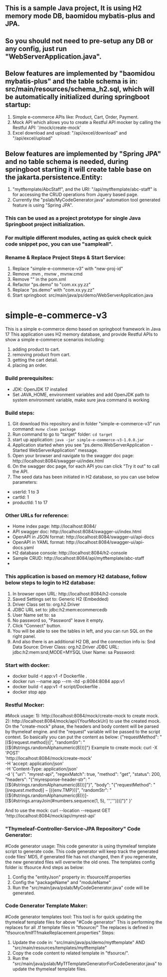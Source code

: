 ## This is a sample Java project, It is using H2 memory mode DB, baomidou mybatis-plus and JPA. 
## So you should not need to pre-setup any DB or any config, just run "WebServerApplication.java".
## Below features are implemented by "baomidou mybatis-plus" and the table schema is in: src/main/resources/schema_h2.sql, which will be automatically initialized during springboot startup:
1. Simple e-commerce APIs like: Product, Cart, Order, Payment.
2. Mock API which allows you to create a Restful API mocker by calling the Restful API: '/mock/create-mock'
3. Excel download and upload: "/api/excel/download" and "/api/excel/upload"
## Below features are implemented by "Spring JPA" and no table schema is needed, during springboot starting it will create table base on the jakarta.persistence.Entity:
1. "mytftemplate/AbcStaff", and the URI: "/api/mytftemplate/abc-staff" is for accessing the CRUD operations from Jquery based page.
2. Currently the "pslab/MyCodeGenerator.java" automation tool generated feature is using "Spring JPA".


### This can be used as a project prototype for single Java Springboot project initialization.
### For multiple different modules, acting as quick check quick code snippet poc, you can use "sampleall".
### Rename & Replace Project Steps & Start Service:
1. Replace "simple-e-commerce-v3" with "new-proj-id"
2. Remove .mvn , mvnw , mvnw.cmd
3. Remove "<repositories>" in the pom.xml
4. Refactor "ps.demo" to "com.xx.yy.zz"
5. Replace "ps.demo" with "com.xx.yy.zz"
6. Start springboot: src/main/java/ps/demo/WebServerApplication.java


# simple-e-commerce-v3
This is a simple e-commerce demo based on springboot framework in Java 17
This application uses H2 memory database, and provide Restful APIs to show
a simple e-commerce scenarios including:
1. adding product to cart.
2. removing product from cart.
3. getting the cart detail.
4. placing an order.

### Build prerequisites:
- JDK: OpenJDK 17 installed
- Set JAVA_HOME, environment variables and add OpenJDK path to system environment variable, make sure java command is working

### Build steps:
1. Git download this repository and in folder "simple-e-commerce-v3" run command: ```mvnw clean package```
2. Run command to go to "target" folder: ```cd target```
3. start up application: ```java -jar simple-e-commerce-v3-1.0.0.jar```
4. Application started when you see "ps.demo.WebServerApplication - Started WebServerApplication" message.
5. Open your browser and navigate to the swagger doc page: http://localhost:8084/swagger-ui/index.html
6. On the swagger doc page, for each API you can click "Try it out" to call the API.
7. The seed data has been initiated in H2 database, so you can use below parameters: 
- userId: 1 to 3
- cartId: 1
- productId: 1 to 17

### Other URLs for reference: 
- Home index page: http://localhost:8084/
- API swagger doc: http://localhost:8084/swagger-ui/index.html
- OpenAPI in JSON format: http://localhost:8084/swagger-ui/api-docs
- OpenAPI in YAML format: http://localhost:8084/swagger-ui/api-docs.yaml
- H2 database console: http://localhost:8084/h2-console
- Sample CRUD: http://localhost:8084/api/mytftemplate/abc-staff
- 

### This application is based on memory H2 database, follow below steps to login to H2 database:
1. In browser open URL: http://localhost:8084/h2-console
2. Saved Settings set to: Generic H2 (Embedded)
3. Driver Class set to: org.h2.Driver
4. JDBC URL set to: jdbc:h2:mem:ecommercedb
5. User Name set to: sa
6. No password so, "Password" leave it empty.
7. Click "Connect" button.
8. You will be able to see the tables in left, and you can run SQL on the right panel.
9. And also there is an additional H2 DB, and the connection info is:
    Snd Data Source:
    Driver Class: org.h2.Driver
    JDBC URL: jdbc:h2:mem:snd;MODE=MYSQL
    User Name: sa
    Password:

### Start with docker:
- docker build -t app:v1 -f Dockerfile .
- docker run --name app --rm -itd -p:8084:8084 app:v1
- docker build -t app:v1 -f script/Dockerfile .
- docker stop app

### Restful Mocker:
#Mock usage:
1): http://localhost:8084/mock/create-mock to create mock.
2): http://localhost:8084/mock/api/{YourMockUri} to use the created mock.
On the "create-mock" phase, the headers and body content will be parsed by thymeleaf engine.
and the "request" variable will be passed to the script context. So basically you can put the
content as below: {"requestMethod": "[(${request.method})]", "randomStr": "[(${#strings.randomAlphanumeric(8)})]"}
Example to create mock:
curl -X 'POST' \
'http://localhost:8084/mock/create-mock' \
-H 'accept: application/json' \
-H 'Content-Type: application/json' \
-d '{
"uri": "myrest-api",
"regexMatch": true,
"method": "get",
"status": 200,
"headers": "{\"myresponse-header-str\": \"[(${#strings.randomAlphanumeric(8)})]\"}",
"body": "{\"requestMethod\": \"[(${request.method})]-[(${env.TMP})]\", \"randomStr\": \"[(${#strings.randomAlphanumeric(8)})]-[(${#strings.arrayJoin(#numbers.sequence(1, 5), '\'','\'')})]\"}"
}'

And to use the mock:
curl --location --request GET 'http://localhost:8084/mock/api/myrest-api'

### "Thymeleaf-Controller-Service-JPA Repository" Code Generator:
#Code generator usage:
This code generator is using thymeleaf template script to generate code.
This code generator will keep track the generated code files' MD5, if generated file
has not changed, then if you regenerate, the new generated files will overwrite the old ones.
The templates config folder is: tfsource
And steps as below:
1) Config the "entityJson" property in: tfsource/tf.properties
2) Config the "packageName" and "moduleName"
3) Run the "src/main/java/pslab/MyCodeGenerator.java" code will be generated.

### Code Generator Template Maker:
#Code generator templates tool:
This tool is for quick updating the thymeleaf template files for above "#Code generator"
This is performing the replaces for all .tf template files in "tfsource/"
The replaces is defined in "tfsource/tmlfTfmakeReplacement.properties"
Steps:
1) Update the code in: "src/main/java/ps/demo/mytftemplate" AND "src/main/resources/templates/mytftemplate"
2) Copy the code content to related template in "tfsource/".
3) Run the "src/main/java/pslab/MyTfTemplateGeneratorForCodeGenerator.java" to update the thymeleaf template files.

